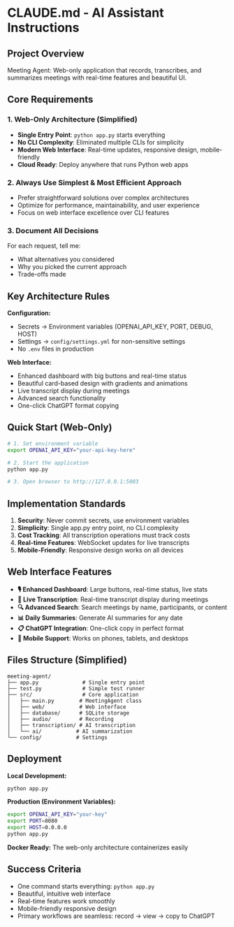 # CLAUDE.md - AI Assistant Instructions

## Project Overview
Meeting Agent: Web-only application that records, transcribes, and summarizes meetings with real-time features and beautiful UI.

## Core Requirements

### 1. Web-Only Architecture (Simplified)
- **Single Entry Point**: `python app.py` starts everything
- **No CLI Complexity**: Eliminated multiple CLIs for simplicity  
- **Modern Web Interface**: Real-time updates, responsive design, mobile-friendly
- **Cloud Ready**: Deploy anywhere that runs Python web apps

### 2. Always Use Simplest & Most Efficient Approach
- Prefer straightforward solutions over complex architectures
- Optimize for performance, maintainability, and user experience
- Focus on web interface excellence over CLI features

### 3. Document All Decisions
For each request, tell me:
- What alternatives you considered
- Why you picked the current approach
- Trade-offs made

## Key Architecture Rules

**Configuration:**
- Secrets → Environment variables (OPENAI_API_KEY, PORT, DEBUG, HOST)
- Settings → `config/settings.yml` for non-sensitive settings
- No `.env` files in production

**Web Interface:**
- Enhanced dashboard with big buttons and real-time status
- Beautiful card-based design with gradients and animations
- Live transcript display during meetings
- Advanced search functionality
- One-click ChatGPT format copying

## Quick Start (Web-Only)

```bash
# 1. Set environment variable
export OPENAI_API_KEY="your-api-key-here"

# 2. Start the application
python app.py

# 3. Open browser to http://127.0.0.1:5003
```

## Implementation Standards

1. **Security**: Never commit secrets, use environment variables
2. **Simplicity**: Single app.py entry point, no CLI complexity
3. **Cost Tracking**: All transcription operations must track costs
4. **Real-time Features**: WebSocket updates for live transcripts
5. **Mobile-Friendly**: Responsive design works on all devices

## Web Interface Features

- **🎙️ Enhanced Dashboard**: Large buttons, real-time status, live stats
- **📝 Live Transcription**: Real-time transcript display during meetings
- **🔍 Advanced Search**: Search meetings by name, participants, or content
- **📊 Daily Summaries**: Generate AI summaries for any date
- **📋 ChatGPT Integration**: One-click copy in perfect format
- **📱 Mobile Support**: Works on phones, tablets, and desktops

## Files Structure (Simplified)

```
meeting-agent/
├── app.py              # Single entry point
├── test.py             # Simple test runner
├── src/                # Core application
│   ├── main.py        # MeetingAgent class
│   ├── web/           # Web interface
│   ├── database/      # SQLite storage
│   ├── audio/         # Recording
│   ├── transcription/ # AI transcription
│   └── ai/           # AI summarization
└── config/           # Settings
```

## Deployment

**Local Development:**
```bash
python app.py
```

**Production (Environment Variables):**
```bash
export OPENAI_API_KEY="your-key"
export PORT=8080
export HOST=0.0.0.0
python app.py
```

**Docker Ready:** The web-only architecture containerizes easily

## Success Criteria
- One command starts everything: `python app.py`
- Beautiful, intuitive web interface
- Real-time features work smoothly
- Mobile-friendly responsive design  
- Primary workflows are seamless: record → view → copy to ChatGPT
